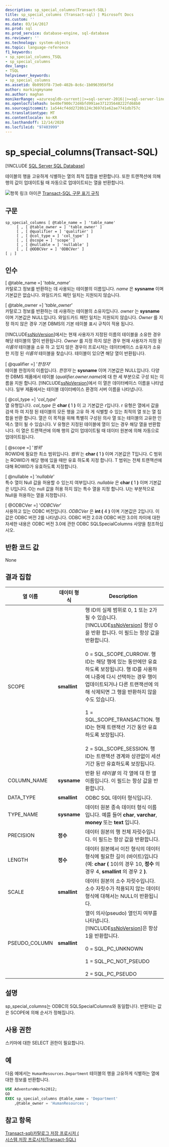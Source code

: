 ```yaml
---
description: sp_special_columns(Transact-SQL)
title: sp_special_columns (Transact-sql) | Microsoft Docs
ms.custom: ''
ms.date: 03/14/2017
ms.prod: sql
ms.prod_service: database-engine, sql-database
ms.reviewer: ''
ms.technology: system-objects
ms.topic: language-reference
f1_keywords:
- sp_special_columns_TSQL
- sp_special_columns
dev_langs:
- TSQL
helpviewer_keywords:
- sp_special_columns
ms.assetid: 0b0993f8-73e0-402b-8c6c-1b0963956f5d
author: markingmyname
ms.author: maghan
monikerRange: =azuresqldb-current||>=sql-server-2016||>=sql-server-linux-2017||=azuresqldb-mi-current
ms.openlocfilehash: be40ef900c72d4bfd991ae371235648222fd68b0
ms.sourcegitcommit: 1a544cf4dd2720b124c3697d1e62ae7741db757c
ms.translationtype: MT
ms.contentlocale: ko-KR
ms.lasthandoff: 12/14/2020
ms.locfileid: "97403999"
---
```

# <a name="sp_special_columns-transact-sql"></a>sp_special_columns(Transact-SQL)
[!INCLUDE [SQL Server SQL Database](../../includes/applies-to-version/sql-asdb.md)]

  테이블의 행을 고유하게 식별하는 열의 최적 집합을 반환합니다. 또한 트랜잭션에 의해 행의 값이 업데이트될 때 자동으로 업데이트되는 열을 반환합니다.  
  
 ![항목 링크 아이콘](../../database-engine/configure-windows/media/topic-link.gif "항목 링크 아이콘") [Transact-SQL 구문 표기 규칙](../../t-sql/language-elements/transact-sql-syntax-conventions-transact-sql.md)  
  
## <a name="syntax"></a>구문  
  
```  
sp_special_columns [ @table_name = ] 'table_name'     
     [ , [ @table_owner = ] 'table_owner' ]   
     [ , [ @qualifier = ] 'qualifier' ]   
     [ , [ @col_type = ] 'col_type' ]   
     [ , [ @scope = ] 'scope' ]  
     [ , [ @nullable = ] 'nullable' ]   
     [ , [ @ODBCVer = ] 'ODBCVer' ]   
[ ; ]  
```  
  
## <a name="arguments"></a>인수  
 [ @table_name =] '*table_name*'  
 카탈로그 정보를 반환하는 데 사용되는 테이블의 이름입니다. *name* 은 **sysname** 이며 기본값은 없습니다. 와일드카드 패턴 일치는 지원되지 않습니다.  
  
 [ @table_owner =] '*table_owner*'  
 카탈로그 정보를 반환하는 데 사용하는 테이블의 소유자입니다. *owner* 는 **sysname** 이며 기본값은 NULL입니다. 와일드카드 패턴 일치는 지원되지 않습니다. *Owner* 를 지정 하지 않은 경우 기본 DBMS의 기본 테이블 표시 규칙이 적용 됩니다.  
  
 [!INCLUDE[ssNoVersion](../../includes/ssnoversion-md.md)]에서는 현재 사용자가 지정된 이름의 테이블을 소유한 경우 해당 테이블의 열이 반환됩니다. *Owner* 를 지정 하지 않은 경우 현재 사용자가 지정 된 *이름의* 테이블을 소유 하 고 있지 않은 경우이 프로시저는 데이터베이스 소유자가 소유한 지정 된 *이름의* 테이블을 찾습니다. 테이블이 있으면 해당 열이 반환됩니다.  
  
 [ @qualifier =] '*한정자*'  
 테이블 한정자의 이름입니다. *한정자* 는 **sysname** 이며 기본값은 NULL입니다. 다양 한 DBMS 제품에서 테이블 (*qualifier.owner.name*)에 대 한 세 부분으로 구성 되는 이름을 지원 합니다. [!INCLUDE[ssNoVersion](../../includes/ssnoversion-md.md)]에서 이 열은 데이터베이스 이름을 나타냅니다. 일부 제품에서는 테이블 데이터베이스 환경의 서버 이름을 나타냅니다.  
  
 [ @col_type =] '*col_type*'  
 열 유형입니다. *col_type* 은 **char (** 1 **)** 이 고 기본값은 r입니다. r 유형은 열에서 값을 검색 하 여 지정 된 테이블의 모든 행을 고유 하 게 식별할 수 있는 최적의 열 또는 열 집합을 반환 합니다. 열은 이 목적을 위해 특별히 구성된 의사 열 또는 테이블의 고유한 인덱스 열이 될 수 있습니다. V 유형은 지정된 테이블에 열이 있는 경우 해당 열을 반환합니다. 이 열은 트랜잭션에 의해 행의 값이 업데이트될 때 데이터 원본에 의해 자동으로 업데이트됩니다.  
  
 [ @scope =] '*범위*'  
 ROWID에 필요한 최소 범위입니다. *범위* 는 **char (** 1 **)** 이며 기본값은 T입니다. C 범위는 ROWID가 해당 행에 있을 때만 유효 하도록 지정 합니다. T 범위는 전체 트랜잭션에 대해 ROWID가 유효하도록 지정합니다.  
  
 [ @nullable =] '*nullable*'  
 특수 열이 Null 값을 허용할 수 있는지 여부입니다. *nullable* 은 **char (** 1 **)** 이며 기본값은 U입니다. O는 null 값을 허용 하지 않는 특수 열을 지정 합니다. U는 부분적으로 Null을 허용하는 열을 지정합니다.  
  
 [ @ODBCVer =] '*ODBCVer*'  
 사용하고 있는 ODBC 버전입니다. *ODBCVer* 은 **int (** 4 **)** 이며 기본값은 2입니다. 이 값은 ODBC 버전 2를 나타냅니다. ODBC 버전 2.0과 ODBC 버전 3.0의 차이에 대한 자세한 내용은 ODBC 버전 3.0에 관한 ODBC SQLSpecialColumns 사양을 참조하십시오.  
  
## <a name="return-code-values"></a>반환 코드 값  
 None  
  
## <a name="result-sets"></a>결과 집합  
  
|열 이름|데이터 형식|Description|  
|-----------------|---------------|-----------------|  
|SCOPE|**smallint**|행 ID의 실제 범위로 0, 1 또는 2가 될 수 있습니다. [!INCLUDE[ssNoVersion](../../includes/ssnoversion-md.md)] 항상 0을 반환 합니다. 이 필드는 항상 값을 반환합니다.<br /><br /> 0 = SQL_SCOPE_CURROW. 행 ID는 해당 행에 있는 동안에만 유효하도록 보장됩니다. 행 ID를 사용하여 나중에 다시 선택하는 경우 행이 업데이트되거나 다른 트랜잭션에 의해 삭제되면 그 행을 반환하지 않을 수도 있습니다.<br /><br /> 1 = SQL_SCOPE_TRANSACTION. 행 ID는 현재 트랜잭션 기간 동안 유효하도록 보장됩니다.<br /><br /> 2 = SQL_SCOPE_SESSION. 행 ID는 트랜잭션 경계와 상관없이 세션 기간 동안 유효하도록 보장됩니다.|  
|COLUMN_NAME|**sysname**|반환 된 *테이블* 의 각 열에 대 한 열 이름입니다. 이 필드는 항상 값을 반환합니다.|  
|DATA_TYPE|**smallint**|ODBC SQL 데이터 형식입니다.|  
|TYPE_NAME|**sysname**|데이터 원본 종속 데이터 형식 이름입니다. 예를 들어 **char**, **varchar**, **money** 또는 **text** 입니다.|  
|PRECISION|**정수**|데이터 원본의 행 전체 자릿수입니다. 이 필드는 항상 값을 반환합니다.|  
|LENGTH|**정수**|데이터 원본에서 이진 형식의 데이터 형식에 필요한 길이 (바이트)입니다 (예: **char (** 10)의 경우 10, **정수** 의 경우 4, **smallint** 의 경우 2 **)**.|  
|SCALE|**smallint**|데이터 원본의 소수 자릿수입니다. 소수 자릿수가 적용되지 않는 데이터 형식에 대해서는 NULL이 반환됩니다.|  
|PSEUDO_COLUMN|**smallint**|열이 의사(pseudo) 열인지 여부를 나타냅니다. [!INCLUDE[ssNoVersion](../../includes/ssnoversion-md.md)]은 항상 1을 반환합니다.<br /><br /> 0 = SQL_PC_UNKNOWN<br /><br /> 1 = SQL_PC_NOT_PSEUDO<br /><br /> 2 = SQL_PC_PSEUDO|  
  
## <a name="remarks"></a>설명  
 sp_special_columns는 ODBC의 SQLSpecialColumns와 동일합니다. 반환되는 값은 SCOPE에 의해 순서가 정해집니다.  
  
## <a name="permissions"></a>사용 권한  
 스키마에 대한 SELECT 권한이 필요합니다.  
  
## <a name="examples"></a>예  
 다음 예에서는 `HumanResources.Department` 테이블의 행을 고유하게 식별하는 열에 대한 정보를 반환합니다.  
  
```sql  
USE AdventureWorks2012;  
GO  
EXEC sp_special_columns @table_name = 'Department'   
    ,@table_owner = 'HumanResources';  
```  
  
## <a name="see-also"></a>참고 항목  
 [Transact-sql&#41;카탈로그 저장 프로시저 &#40;](../../relational-databases/system-stored-procedures/catalog-stored-procedures-transact-sql.md)   
 [시스템 저장 프로시저&#40;Transact-SQL&#41;](../../relational-databases/system-stored-procedures/system-stored-procedures-transact-sql.md)  
  
  
